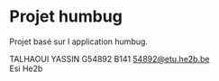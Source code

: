  # Projet humbug 

  Projet basé sur l application humbug.

  TALHAOUI YASSIN G54892 B141 <54892@etu.he2b.be>  
  Esi He2b 
